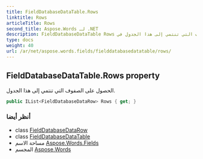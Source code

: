 ```yaml
---
title: FieldDatabaseDataTable.Rows
linktitle: Rows
articleTitle: Rows
second_title: Aspose.Words لـ .NET
description: FieldDatabaseDataTable Rows ملكية. الحصول على الصفوف التي تنتمي إلى هذا الجدول في C#.
type: docs
weight: 40
url: /ar/net/aspose.words.fields/fielddatabasedatatable/rows/
---
```

## FieldDatabaseDataTable.Rows property

الحصول على الصفوف التي تنتمي إلى هذا الجدول.

```csharp
public IList<FieldDatabaseDataRow> Rows { get; }
```

### أنظر أيضا

* class [FieldDatabaseDataRow](../../fielddatabasedatarow/)
* class [FieldDatabaseDataTable](../)
* مساحة الاسم [Aspose.Words.Fields](../../../aspose.words.fields/)
* المجسم [Aspose.Words](../../../)

